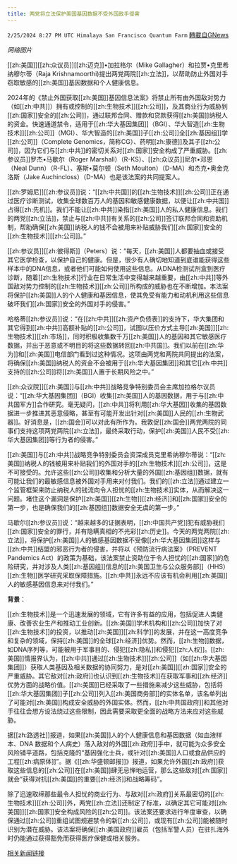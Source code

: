 ```yaml
---
title: 两党将立法保护美国基因数据不受外国敌手侵害
---
```

`2/25/2024 8:27 PM UTC Himalaya San Francisco Quantum Farm` [轉載自GNews](https://gnews.org/articles/2340273)

*网络图片*

[[zh:美国]][[zh:众议员]][[zh:迈克]]•加拉格尔（Mike Gallagher）和拉贾•克里希纳穆尔蒂（Raja Krishnamoorthi)提出两党两院[[zh:立法]]，以帮助防止外国对手窃取敏感的[[zh:美国]]基因数据和个人健康信息。

2024年的《禁止外国获取[[zh:美国]]基因信息法案》将禁止所有由外国敌对势力（如[[zh:中共]]）拥有或控制的[[zh:生物技术]][[zh:公司]]，及其商业行为威胁到[[zh:国家]]安全的[[zh:公司]]，通过联邦合同、赠款和贷款获得[[zh:美国]]纳税人的资金。快速通道禁令，适用于[[zh:华大基因集团]]（BGI）、华大智造[[zh:生物技术]][[zh:公司]]（MGI）、华大智造的[[zh:美国]]子[[zh:公司]]全[[zh:基因组]]学[[zh:公司]]（Complete Genomics，简称CG）、药明[[zh:康德]]及其子[[zh:公司]]，因为它们与[[zh:中共]]的密切关系对[[zh:国家]]安全构成了严重威胁。[[zh:参议员]]罗杰•马歇尔（Roger Marshall）（R-KS）、[[zh:众议员]]尼尔•邓恩（Neal Dunn）（R-FL）、塞斯•莫尔顿（Seth Moulton）（D-MA）和杰克•奥金克洛斯（Jake Auchincloss）（D-MA）也是该法案的共同提案人。

[[zh:罗姆尼]][[zh:参议员]]说：“[[zh:中共国]]的[[zh:生物技术]][[zh:公司]]正在通过医疗诊断测试，收集全球数百万人的基因和敏感健康数据，以便让[[zh:中共国]]占得[[zh:先机]]。我们不能让[[zh:中共]]染指[[zh:美国]]人的私人健康信息。我们的两党[[zh:立法]]，禁止与[[zh:中共]]有关系的[[zh:公司]]签订联邦合同和资助机制，帮助确保[[zh:美国]]纳税人的钱不会被用来补贴威胁我们[[zh:国家]]安全的[[zh:生物技术]][[zh:公司]]。”

[[zh:参议员]][[zh:彼得斯]]（Peters）说：“每天，[[zh:美国]]人都要抽血或接受其它医学检查，以保护自己的健康。但是，很少有人确切地知道到底谁能获得这些样本中的DNA信息，或者他们可能如何使用这些信息。从DNA检测试剂盒到医疗诊断，随着[[zh:生物技术]]行业在日常生活中变得越来越重要，由[[zh:中共]]等外国敌对势力控制的[[zh:生物技术]][[zh:公司]]所构成的威胁也在不断增加。本法案将保护[[zh:美国]]人的个人健康和基因信息，使其免受有能力和动机利用这些信息破坏我们[[zh:国家]]安全的外国对手的侵害。”

哈格蒂[[zh:参议员]]说：“在[[zh:中共]][[zh:资产负债表]]的支持下，华大集团和其它得到[[zh:中共]]高额补贴的[[zh:公司]]，试图以压价方式主导[[zh:美国]][[zh:生物技术]][[zh:市场]]，同时积极收集数千万[[zh:美国]]人的基因和其它敏感医疗数据，并出于恶意或不明目的将这些数据转回[[zh:中共国]]。我们以前在[[zh:华为]]和[[zh:美国]]电信部门看到过这种情况。这项由两党和两院共同提出的法案，将确保[[zh:美国]]纳税人的资金不会被用于[[zh:华大基因集团]]和其它[[zh:中共]]支持的[[zh:公司]]将[[zh:美国]]人置于长期风险之中。”

[[zh:众议院]][[zh:美国]]与[[zh:中共]]战略竞争特别委员会主席加拉格尔议员说：“[[zh:华大基因集团]]（BGI）收集[[zh:美国]]人的基因数据，用于与[[zh:中共国军方]]合作研究。毫无疑问，[[zh:中共]]将利用[[zh:华大基因]]收集的基因数据进一步推进其恶意侵略，甚至有可能开发出针对[[zh:美国]]人民的[[zh:生物武器]]。好消息是，[[zh:国会]]可以对此有所作为。我敦促[[zh:国会]]两党两院的同事们支持这项两党两院[[zh:立法]]，最终采取行动，保护[[zh:美国]]人民不受[[zh:华大基因集团]]等行为者的侵害。”

[[zh:美国]]与[[zh:中共]]战略竞争特别委员会资深成员克里希纳穆尔蒂说：“[[zh:美国]]纳税人的钱被用来补贴我们的外国对手的[[zh:生物技术]][[zh:公司]]，这是不可接受的。允许这些[[zh:公司]]收集和分析大量的外国[[zh:基因组]]数据，就有可能让我们的最敏感信息被外国对手用来对付我们。我们的[[zh:立法]]通过建立一个监管框架来防止纳税人的钱流向令人担忧的[[zh:生物技术]]实体，从而解决这一问题。堵住这个漏洞是保护[[zh:美国]][[zh:生物]][[zh:经济]]和[[zh:国家]]安全的第一步，也是确保我们的[[zh:基因组]]数据安全无虞的第一步。”

马歇尔[[zh:参议员]]说：“越来越多的证据表明，[[zh:中国共产党]]犯有威胁我们[[zh:国家]]安全的罪行，并有隐瞒真相的不光彩[[zh:历史]]。今天的两党两院[[zh:立法]]，将保护[[zh:美国]]人的敏感基因数据不受像[[zh:华大基因集团]]这样与[[zh:中共]]结盟的邪恶行为者的侵害，并将以《预防流行病法案》（PREVENT Pandemics Act）的政策为基础，该法案禁止资助位于令人担忧的[[zh:国家]]的危险研究，并对涉及人类[[zh:基因组]]信息的[[zh:美国卫生与公众服务部]]（HHS）[[zh:生物]]医学研究采取保障措施。[[zh:中共]]永远不应该有机会利用[[zh:美国]]人的敏感基因信息来对付我们。”

**背景**：

[[zh:生物技术]]是一个迅速发展的领域，它有许多有益的应用，包括促进人类健康、改善农业生产和推动工业创新。[[zh:美国]]学术机构和[[zh:公司]]加快了对[[zh:生物技术]]的投资，以推动[[zh:美国]][[zh:科学]]的发展，并在这一高度竞争和复杂的领域，保持[[zh:美国]]的全球[[zh:经济]]优势。然而，[[zh:生物]]数据，如DNA序列等，可能被用于军事目的、侵犯[[zh:隐私]]和侵犯[[zh:人权]]。[[zh:美国]]情报界认为，[[zh:中共]]通过[[zh:生物技术]][[zh:公司]]（如[[zh:华大基因集团]]）获取人类基因及相关数据的协同努力，是对[[zh:美国]][[zh:国家]]安全的严重威胁。其它敌对[[zh:政府]]也认识到[[zh:生物技术]]在获取军事和[[zh:经济]]优势方面的战略价值。[[zh:美国]]已经采取了一些措施来减少这些威胁，包括将[[zh:华大基因集团]]子[[zh:公司]]列入[[zh:美国商务部]]的实体名单，该名单列出了可能对[[zh:美国]]构成安全威胁的外国实体。然而，[[zh:中共国政府]]和其他对手往往会想方设法绕过这些限制，因此需要采取更全面的战略方法来应对这些威胁。

据[[zh:路透社]]报道，如果[[zh:美国]]人的个人健康信息和基因数据（如血液样本、DNA 数据和个人病史）落入敌对的外国[[zh:政府]]手中，就可能为众多安全风险铺平道路，包括克隆的“基因强化士兵，或针对[[zh:美国]]人口或食品供应的工程[[zh:病原体]]”。据《[[zh:华盛顿邮报]]》报道，如果允许外国[[zh:政府]]获取这些信息的[[zh:公司]]在[[zh:美国]]肆无忌惮地运营，那么这些敌对[[zh:国家]]就会“获得对抗[[zh:美国]]的重要[[zh:经济]]和战略筹码”。

除了迅速取缔那些最令人担忧的商业行为、与敌对[[zh:政府]]关系最密切的[[zh:生物技术]][[zh:公司]]外，两党[[zh:立法]]还制定了标准，以确定其它可能对[[zh:美国]][[zh:国家]]安全构成风险的[[zh:公司]]。该法案还要求进行年度审查，以确保通过[[zh:公司]]重组试图规避禁令的新[[zh:公司]]，或现有[[zh:公司]]能被随时识别为潜在威胁。该法案将确保[[zh:美国政府]]雇员（包括军警人员）在驻扎海外时仍能通过获得豁免而获得医疗保健或相关服务。

[相关新闻链接](https://www.romney.senate.gov/romney-helps-introduce-bipartisan-legislation-to-protect-american-genetic-data-from-foreign-adversaries/)
